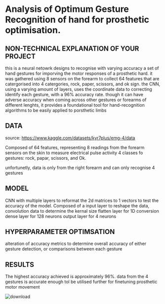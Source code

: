 # Analysis of Optimum Gesture Recognition of hand for prosthetic optimisation.


## NON-TECHNICAL EXPLANATION OF YOUR PROJECT
this is a neural netowrk designs to recognise with varying accuracy a set of hand gestures for imporving the motor responses of a prosthetic hard. 
it was gathered using 8 sensors on the forearm to collect 64 features that are catergorised into 4 catergories, rock, paper, scissors, and ok sign. 
the CNN, using a varying amount of layers, uses the coordinate data to correcting identify each gesture, with a 96% accuracy rate. 
though it can have adverse accuracy when coming across other gestures or forearms of different lenghts, 
it provides a foundational tool for hand-recognition algorithms to be easily applied to porsthetic limbs

## DATA
source: https://www.kaggle.com/datasets/kyr7plus/emg-4/data

Composed of 64 features, representing 8 readings from the forearm sensors on the skin to measure electrical pulse activity
4 classes fo gestures: rock, papar, scissors, and Ok.

unfortunetly, data is only from the right forearm and can only recognise 4 gestures


## MODEL 
CNN with multiple layers to reformat the 2d matrices to 1 vectors to test the accuracy of the model. 
Composed of a input layer to reshape the data, 
convolution data to determine the kernal size
flatten layer for 1D conversion
dense layer for 128 neurons
output layer for 4 neurons

## HYPERPARAMETER OPTIMSATION
alteration of accuracy metrics to determine overall accuracy of either gesture detection, or comparisons between each gesture

## RESULTS
The highest accuracy achieved is approximately 96%.
data from the 4 gestures is accurate enough tol be utilised further for finetuning prosthetic motor movement


![download](https://github.com/NAlfar/Portfolio_project/assets/171687794/99fd4d6b-3c16-4ffb-8835-85e10f927ec8)


